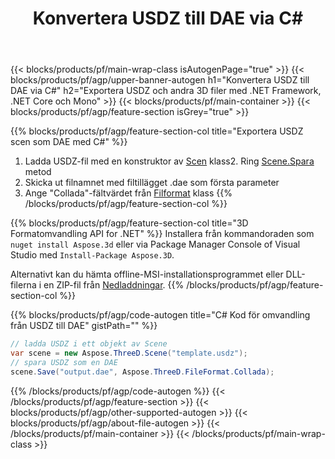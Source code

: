 ﻿---
title: Konvertera USDZ till DAE via C# 
description: Konvertera USDZ och andra 3D filer med .NET API
url: /sv/net/conversion/usdz-to-dae/
family: 3d
platformtag: net
feature: conversion
informat: USDZ
outformat: DAE
otherformats: DRC HTML DAE ASE STL PLY 3MF OBJ 
---
{{< blocks/products/pf/main-wrap-class isAutogenPage="true" >}}
{{< blocks/products/pf/agp/upper-banner-autogen h1="Konvertera USDZ till DAE via C#" h2="Exportera USDZ och andra 3D filer med .NET Framework, .NET Core och Mono" >}}
{{< blocks/products/pf/main-container >}}
{{< blocks/products/pf/agp/feature-section isGrey="true" >}}

{{% blocks/products/pf/agp/feature-section-col title="Exportera USDZ scen som DAE med C#" %}}
1. Ladda USDZ-fil med en konstruktor av [Scen](https://apireference.aspose.com/3d/net/aspose.threed/scene) klass2. Ring [Scene.Spara](https://apireference.aspose.com/3d/net/aspose.threed/scene/methods/save/index) metod
3. Skicka ut filnamnet med filtillägget .dae som första parameter
4. Ange "Collada"-fältvärdet från [Filformat](https://apireference.aspose.com/3d/net/aspose.threed/fileformat/fields/index) klass
{{% /blocks/products/pf/agp/feature-section-col %}}

{{% blocks/products/pf/agp/feature-section-col title="3D Formatomvandling API for .NET" %}}
Installera från kommandoraden som ```nuget install Aspose.3d``` eller via Package Manager Console of Visual Studio med ```Install-Package Aspose.3D```.

Alternativt kan du hämta offline-MSI-installationsprogrammet eller DLL-filerna i en ZIP-fil från [Nedladdningar](https://releases.aspose.com/3d/net).
{{% /blocks/products/pf/agp/feature-section-col %}}

{{% blocks/products/pf/agp/code-autogen title="C# Kod för omvandling från USDZ till DAE" gistPath="" %}}
```cs
// ladda USDZ i ett objekt av Scene 
var scene = new Aspose.ThreeD.Scene("template.usdz");
// spara USDZ som en DAE 
scene.Save("output.dae", Aspose.ThreeD.FileFormat.Collada);

```
{{% /blocks/products/pf/agp/code-autogen %}}
{{< /blocks/products/pf/agp/feature-section >}}
{{< blocks/products/pf/agp/other-supported-autogen >}}
{{< blocks/products/pf/agp/about-file-autogen >}}
{{< /blocks/products/pf/main-container >}}
{{< /blocks/products/pf/main-wrap-class >}}